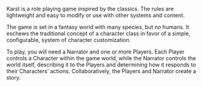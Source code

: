 Karst is a role playing game inspired by the classics. The rules are lightweight and easy to modify or use with other systems and content. 

The game is set in a fantasy world with many species, but no humans. It eschews the traditional concept of a character class in favor of a simple, configurable, system of character customization.

To play, you will need a Narrator and one or more Players. Each Player controls a Character within the game world, while the Narrator controls the world itself, describing it to the Players and determining how it responds to their Characters’ actions. Collaboratively, the Players and Narrator create a story.

